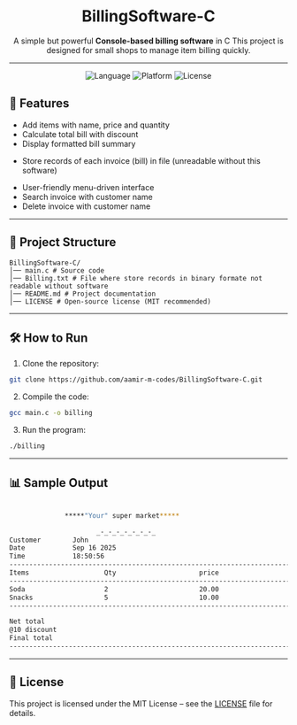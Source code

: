 <div align="center">

# BillingSoftware-C
A simple but powerful **Console-based billing software** in C
This project is designed for small shops to manage item billing quickly.

---

![Language](https://img.shields.io/badge/Language-C-blue)
![Platform](https://img.shields.io/badge/Platform-Console-lightgrey)
![License](https://img.shields.io/badge/License-MIT-green)

</div>

## 🚀 Features
- Add items with name, price and quantity
- Calculate total bill with discount
- Display formatted bill summary
+ Store records of each invoice (bill) in file (unreadable without this software)
- User-friendly menu-driven interface
- Search invoice with customer name
- Delete invoice with customer name

---

## 📂 Project Structure
```
BillingSoftware-C/
│── main.c # Source code
│── Billing.txt # File where store records in binary formate not readable without software
│── README.md # Project documentation
│── LICENSE # Open-source license (MIT recommended)
```

---

## 🛠️ How to Run

1. Clone the repository:
  ```bash
  git clone https://github.com/aamir-m-codes/BillingSoftware-C.git
  ```
2. Compile the code:
  ```bash
  gcc main.c -o billing
  ```
3. Run the program:
  ```bash
  ./billing
  ```

---

## 📊 Sample Output
  ```bash

                *****"Your" super market*****

                        _-_-_-_-_-_-_-_
Customer        John
Date            Sep 16 2025
Time            18:50:56
-------------------------------------------------------------------------------
Items                   Qty                     price                   Total
-------------------------------------------------------------------------------
Soda                    2                       20.00                   40.00
Snacks                  5                       10.00                   50.00
-------------------------------------------------------------------------------

Net total                                                               90.00
@10 discount                                                            9.00
Final total                                                             81.00
-------------------------------------------------------------------------------
  ```

---

## 📜 License
This project is licensed under the MIT License – see the [LICENSE](LICENSE) file for details.
